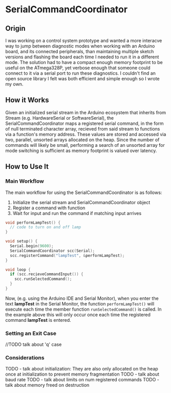 # SerialCommandCoordinator

## Origin
I was working on a control system prototype and wanted a more interacve way to jump between diagnostic modes when working with an Arduino board, and its connected peripherals, than maintaining multiple sketch versions and flashing the board each time I needed to run it in a different mode. The solution had to have a compact enough memory footprint to be useful on the ATmega328P, yet verbose enough that someone could connect to it via a serial port to run these diagnostics. I couldn't find an open source library I felt was both efficient and simple enough so I wrote my own.

## How it Works
Given an initialized serial stream in the Arduino ecosystem that inherits from Stream (e.g. HardwareSerial or SoftwareSerial), the SerialCommandCoordinator maps a registered serial command, in the form of null terminated character array, recieved from said stream to functions via a function's memory address. These values are stored and accessed via two, parallel, unsorted arrays allocated on the heap. Since the number of commands will likely be small, performing a search of an unsorted array for mode switching is sufficient as memory footprint is valued over latency.


## How to Use It
### Main Workflow
The main workflow for using the SerialCommandCoordinator is as follows:
1. Initialize the serial stream and SerialCommandCoordinator object
2. Register a command with function
3. Wait for input and run the command if matching input arrives
``` C++
void performLampTest() {
  // code to turn on and off lamp
}

void setup() {
  Serial.begin(9600);
  SerialCommandCoordinator scc(Serial);
  scc.registerCommand("lampTest", &performLampTest);
}

void loop {
  if (scc.recieveCommandInput()) {
    scc.runSelectedCommand();
  }
}
```
Now, (e.g. using the Arduino IDE and Serial Monitor), when you enter the text **lampTest** in the Serial Monitor, the function ```performLampTest()``` will execute each time the member function ```runSelectedCommand()``` is called. In the example above this will only occur once each time the registered command **lampTest** is entered.

### Setting an Exit Case
//TODO talk about 'q' case

### Considerations
 TODO - talk about initialization: They are also only allocated on the heap once at initialization to prevent memory fragmentation
 TODO - talk about baud rate
 TODO - talk about limits on num registered commands
 TODO - talk about memory freed on destruction
